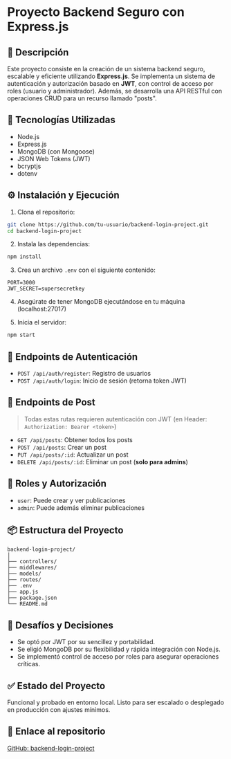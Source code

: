 # Proyecto Backend Seguro con Express.js

## 📌 Descripción
Este proyecto consiste en la creación de un sistema backend seguro, escalable y eficiente utilizando **Express.js**. Se implementa un sistema de autenticación y autorización basado en **JWT**, con control de acceso por roles (usuario y administrador). Además, se desarrolla una API RESTful con operaciones CRUD para un recurso llamado "posts".

## 🚀 Tecnologías Utilizadas
- Node.js
- Express.js
- MongoDB (con Mongoose)
- JSON Web Tokens (JWT)
- bcryptjs
- dotenv

## ⚙️ Instalación y Ejecución

1. Clona el repositorio:
```bash
git clone https://github.com/tu-usuario/backend-login-project.git
cd backend-login-project
```

2. Instala las dependencias:
```bash
npm install
```

3. Crea un archivo `.env` con el siguiente contenido:
```
PORT=3000
JWT_SECRET=supersecretkey
```

4. Asegúrate de tener MongoDB ejecutándose en tu máquina (localhost:27017)

5. Inicia el servidor:
```bash
npm start
```

## 🔐 Endpoints de Autenticación

- `POST /api/auth/register`: Registro de usuarios
- `POST /api/auth/login`: Inicio de sesión (retorna token JWT)

## 📨 Endpoints de Post

> Todas estas rutas requieren autenticación con JWT (en Header: `Authorization: Bearer <token>`)

- `GET /api/posts`: Obtener todos los posts
- `POST /api/posts`: Crear un post
- `PUT /api/posts/:id`: Actualizar un post
- `DELETE /api/posts/:id`: Eliminar un post (**solo para admins**)

## 👥 Roles y Autorización
- `user`: Puede crear y ver publicaciones
- `admin`: Puede además eliminar publicaciones

## 📦 Estructura del Proyecto

```
backend-login-project/
│
├── controllers/
├── middlewares/
├── models/
├── routes/
├── .env
├── app.js
├── package.json
└── README.md
```

## 🧠 Desafíos y Decisiones
- Se optó por JWT por su sencillez y portabilidad.
- Se eligió MongoDB por su flexibilidad y rápida integración con Node.js.
- Se implementó control de acceso por roles para asegurar operaciones críticas.

## ✅ Estado del Proyecto
Funcional y probado en entorno local. Listo para ser escalado o desplegado en producción con ajustes mínimos.

## 📎 Enlace al repositorio
[GitHub: backend-login-project](https://github.com/tu-usuario/backend-login-project)
